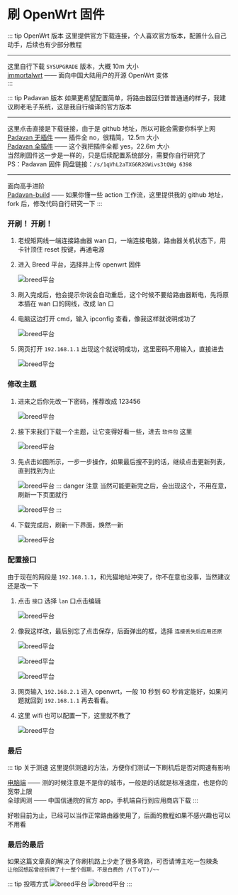 # 刷 OpenWrt 固件

::: tip OpenWrt 版本
这里提供官方下载连接，个人喜欢官方版本，配置什么自己动手，后续也有少部分教程<br>

<hr>

这里自行下载 `SYSUPGRADE` 版本，大概 10m 大小<br>
[immortalwrt](https://firmware-selector.immortalwrt.org/?version=23.05.4&target=ramips%2Fmt7621&id=jdcloud_re-sp-01b) —— 面向中国大陆用户的开源 OpenWrt 变体<br>
:::

::: tip Padavan 版本
如果更希望配置简单，将路由器回归普普通通的样子，我建议刷老毛子系统，这是我自行编译的官方版本<br>

<hr>

这里点击直接是下载链接，由于是 github 地址，所以可能会需要你科学上网<br>
[Padavan 无插件](https://github.com/SWKende/Padavan-build/actions/runs/11182041107/artifacts/2016371629) —— 插件全 no，很精简，12.5m 大小<br>
[Padavan 全插件](https://github.com/SWKende/Padavan-build/actions/runs/11182517320/artifacts/2016535333) —— 这个我把插件全都 yes，22.6m 大小<br>
当然刷固件这一步是一样的，只是后续配置系统部分，需要你自行研究了<br>
PS：Padavan 固件 网盘链接：`/s/1qVhL2aTXG6R2GWivs3tQWg 6398`<br>

<hr>

面向高手进阶<br>
[Padavan-build](https://github.com/SWKende/Padavan-build) —— 如果你懂一些 action 工作流，这里提供我的 github 地址，fork 后，修改代码自行研究一下
:::

### 开刷！ 开刷！

1. 老规矩网线一端连接路由器 wan 口，一端连接电脑，路由器关机状态下，用卡针顶住 reset 按键，再通电源

2. 进入 Breed 平台，选择并上传 openwrt 固件

   ![breed平台](/JDC刷机/02/刷机-1.png)

3. 刷入完成后，他会提示你说会自动重启，这个时候不要给路由器断电，先将原本插在 wan 口的网线，改成 lan 口

4. 电脑这边打开 cmd，输入 ipconfig 查看，像我这样就说明成功了

   ![breed平台](/JDC刷机/02/刷机-2.png)

5. 网页打开 `192.168.1.1` 出现这个就说明成功，这里密码不用输入，直接进去

   ![breed平台](/JDC刷机/02/刷机-3.png)

### 修改主题

1. 进来之后你先改一下密码，推荐改成 123456

   ![breed平台](/JDC刷机/02/配置-1.png)

2. 接下来我们下载一个主题，让它变得好看一些，进去 `软件包` 这里

   ![breed平台](/JDC刷机/02/配置-2.png)

3. 先点击如图所示，一步一步操作，如果最后搜不到的话，继续点击更新列表，直到找到为止

   ![breed平台](/JDC刷机/02/配置-3.png)
   ::: danger 注意
   当然可能更新完之后，会出现这个，不用在意，刷新一下页面就行

   ![breed平台](/JDC刷机/02/错误提醒.png)
   :::

4. 下载完成后，刷新一下界面，焕然一新

   ![breed平台](/JDC刷机/02/配置-4.png)

### 配置接口

由于现在的网段是 `192.168.1.1`，和光猫地址冲突了，你不在意也没事，当然建议还是改一下<br>

1. 点击 `接口` 选择 `lan` 口点击编辑

   ![breed平台](/JDC刷机/02/接口配置-1.png)

2. 像我这样改，最后别忘了点击保存，后面弹出的框，选择 `连接丢失后应用还原`

   ![breed平台](/JDC刷机/02/接口配置-2.png)

   ![breed平台](/JDC刷机/02/接口配置-3.png)

   ![breed平台](/JDC刷机/02/接口配置-4.png)

3. 网页输入 `192.168.2.1` 进入 openwrt，一般 10 秒到 60 秒肯定能好，如果问题就回到 `192.168.1.1` 再去看看。
4. 这里 wifi 也可以配置一下，这里就不教了

   ![breed平台](/JDC刷机/02/接口配置-5.png)

### 最后

::: tip 关于测速
这里提供测速的方法，方便你们测试一下刷机后是否对网速有影响<br>

[电脑端](https://www.speedtest.net/) —— 测的时候注意是不是你的城市，一般是的话就是标准速度，也是你的宽带上限<br>
全球网测 —— 中国信通院的官方 app，手机端自行到应用商店下载
:::

好啦目前为止，已经可以当作正常路由器使用了，后面的教程如果不感兴趣也可以不用看<br>

### 最后的最后

如果这篇文章真的解决了你刷机路上少走了很多弯路，可否请博主吃一包辣条<br>
`让他回想起曾经折腾了十一整个假期，不是白费的 /(ㄒoㄒ)/~~`<br>

::: tip 投喂方式
![breed平台](/JDC刷机/wechat.jpg)
![breed平台](/JDC刷机/alipay.jpg)
:::
